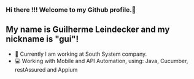 ### Hi there !!! Welcome to my Github profile.👋

## My name is Guilherme Leindecker and my nickname is "gui"!

- 🔭 Currently I am working at South System company.
- :computer: Working with Mobile and API Automation, using: Java, Cucumber, restAssured and Appium
